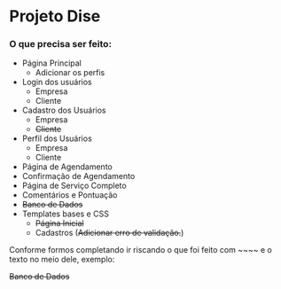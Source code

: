 # Projeto Dise

### O que precisa ser feito:
* Página Principal
    * Adicionar os perfis
* Login dos usuários
    * Empresa
    * Cliente
* Cadastro dos Usuários
    * Empresa
    * ~~Cliente~~
* Perfil dos Usuários
    * Empresa
    * Cliente
* Página de Agendamento
* Confirmação de Agendamento
* Página de Serviço Completo
* Comentários e Pontuação
* ~~Banco de Dados~~
* Templates bases e CSS
    * ~~Página Inicial~~
    * Cadastros (~~Adicionar erro de validação.~~)

Conforme formos completando ir riscando o que foi feito com ~~~~ e o texto no meio dele, exemplo:

~~Banco de Dados~~